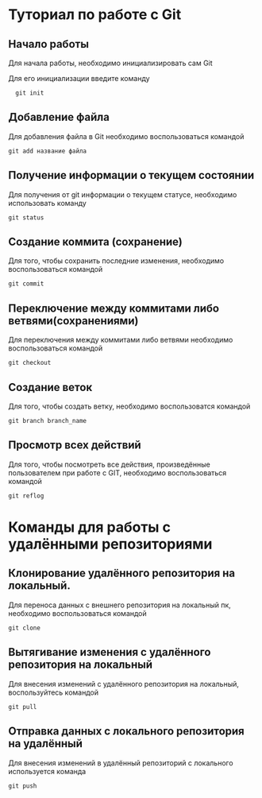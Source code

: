 # Туториал по работе с Git

## Начало работы

Для начала работы, необходимо инициализировать сам Git

Для его инициализации введите команду 

```
  git init
```

## Добавление файла

Для добавления файла в Git необходимо воспользоваться командой 

```
git add название файла
```

## Получение информации о текущем состоянии

Для получения от git информации о текущем статусе, необходимо использовать команду 
```
git status
```

## Создание коммита (сохранение)

Для того, чтобы сохранить последние изменения, необходимо воспользоваться командой 
```
git commit
```

## Переключение между коммитами либо ветвями(сохранениями)
Для переключения между коммитами либо ветвями необходимо воспользоваться командой 
```
git checkout
```

## Создание веток
Для того, чтобы создать ветку, необходимо воспользоватся командой 
```
git branch branch_name
```
## Просмотр всех действий 
Для того, чтобы посмотреть все действия, произведённые пользователем при работе с GIT, необходимо воспользоваться командой
```
git reflog
```

# Команды для работы с удалёнными репозиториями

## Клонирование удалённого репозитория на локальный.
Для переноса данных с внешнего репозитория на локальный пк, необходимо воспользоваться командой 
```
git clone
```
## Вытягивание изменения с удалённого репозитория на локальный
Для внесения изменений с удалённого репозитория на локальный, воспользуйтесь командой 
```
git pull
```
## Отправка данных с локального репозитория на удалённый
Для внесения изменений в удалённый репозиторий с локального используется команда
```
git push
```
